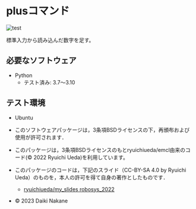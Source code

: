 # plusコマンド

![test](https://github.com/nanashigure/robosys2022/actions/workflows/test.yml/badge.svg)

標準入力から読み込んだ数字を足す。

## 必要なソフトウェア
* Python
  * テスト済み: 3.7〜3.10

## テスト環境
* Ubuntu


* このソフトウェアパッケージは，3条項BSDライセンスの下，再頒布および使用が許可されます．
* このパッケージは，3条項BSDライセンスのもとryuichiueda/emcl由来のコード(© 2022 Ryuichi Ueda)を利用しています。
* このパッケージのコードは，下記のスライド（CC-BY-SA 4.0 by Ryuichi Ueda）のものを，本人の許可を得て自身の著作としたものです．
    * [ryuichiueda/my_slides robosys_2022](https://github.com/ryuichiueda/my_slides/tree/master/robosys_2022)
* © 2023 Daiki Nakane
